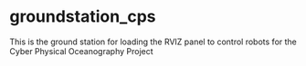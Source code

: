 # groundstation_cps
This is the ground station for loading the RVIZ panel to control robots for the Cyber Physical Oceanography Project
